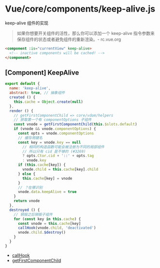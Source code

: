 # Vue/core/components/keep-alive.js

keep-alive 组件的实现

> 如果你想要开关组件的活性，那么你可以添加一个 keep-alive 指令参数来保存组件的状态或者避免组件的重新渲染。- rc.vue.org

``` html
<component :is="currentView" keep-alive>
  <!-- inactive components will be cached! -->
</component>
```

## [Component] KeepAlive

``` javascript
export default {
  name: 'keep-alive',
  abstract: true, // 抽象组件
  created () {
    this.cache = Object.create(null)
  },
  render () {
    // getFirstComponentChild => core/vdom/helpers
    // 获取第一个有 componentOptions 子组件
    const vnode = getFirstComponentChild(this.$slots.default)
    if (vnode && vnode.componentOptions) {
      const opts = vnode.componentOptions
      // 缓存用键名
      const key = vnode.key == null
        // 相同的构造函数可能会被注册为不同的局部组件
        // 所以只有 cid 是不够的 (#3269)
        ? opts.Ctor.cid + '::' + opts.tag
        : vnode.key
      if (this.cache[key]) {
        vnode.child = this.cache[key].child
      } else {
        this.cache[key] = vnode
      }
      // ？在哪识别
      vnode.data.keepAlive = true
    }
    return vnode
  },
  destroyed () {
    // 销毁之后销毁子组件
    for (const key in this.cache) {
      const vnode = this.cache[key]
      callHook(vnode.child, 'deactivated')
      vnode.child.$destroy()
    }
  }
}
```

- [callHook](../instance/lifecycle.md#fn-callhook)
- [getFirstComponentChild](../vdom/helpers.md#fn-getfirstcomponentchild)
